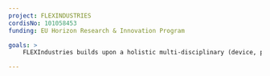 ```yaml
---
project: FLEXINDUSTRIES 
cordisNo: 101058453 
funding: EU Horizon Research & Innovation Program

goals: >
    FLEXIndustries builds upon a holistic multi-disciplinary (device, process and value-chain) and multi-scale (operating, tactical and strategic) approach fostering its 7 multi-sector (automotive, biofuels, polymers, steel, pulp & paper, pharmaceuticals, cement) energy intensive industries design and deploy the most suitable Energy Efficiency Measures and Process Flexibility Methods for their industrial environments along with a positive impact onto their interconnection with the electrical & heating networks. FLEXIndustries develops and demonstrates a Dynamic Energy & Process Management Platform to monitor, analyse and optimize the most energy-intensive industrial processes, by managing properly emerging demand response mechanisms and providing plant and process flexibility as well as offering grid services.

---
```

